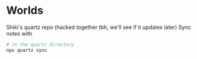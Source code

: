 # Worlds

Shiki's quartz repo (hacked together tbh, we'll see if it updates later)
Sync notes with
```bash
# in the quartz directory
npx quartz sync
```
